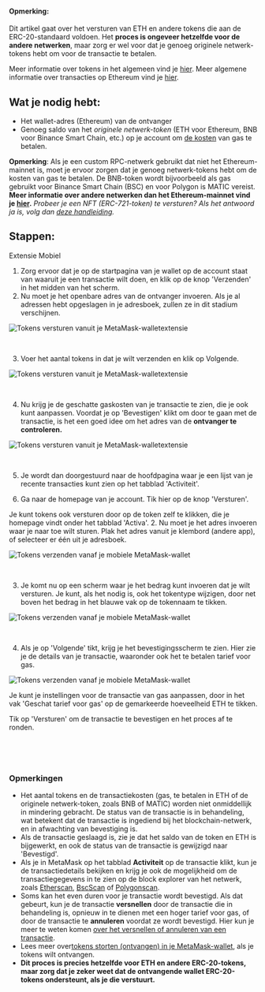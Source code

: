 
#### Opmerking:


Dit artikel gaat over het versturen van ETH en andere tokens die aan de ERC-20-standaard voldoen. Het **proces is ongeveer hetzelfde voor de andere netwerken**, maar zorg er wel voor dat je genoeg originele netwerk-tokens hebt om voor de transactie te betalen.


Meer informatie over tokens in het algemeen vind je [hier](https://support.metamask.io/hc/en-us/articles/4405497827355-User-guide-Tokens). Meer algemene informatie over transacties op Ethereum vind je [hier](https://support.metamask.io/hc/en-us/articles/4410741657499-User-Guide-Transactions).



Wat je nodig hebt:
------------------


* Het wallet-adres (Ethereum) van de ontvanger
* Genoeg saldo van het *originele netwerk-token* (ETH voor Ethereum, BNB voor Binance Smart Chain, etc.) op je account om [de kosten](https://support.metamask.io/hc/en-us/articles/4404600179227-User-Guide-Gas) van gas te betalen.


**Opmerking**: Als je een custom RPC-netwerk gebruikt dat niet het Ethereum-mainnet is, moet je ervoor zorgen dat je genoeg netwerk-tokens hebt om de kosten van gas te betalen. De BNB-token wordt bijvoorbeeld als gas gebruikt voor Binance Smart Chain (BSC) en voor Polygon is MATIC vereist. **Meer informatie over andere netwerken dan het Ethereum-mainnet vind je [hier](https://support.metamask.io/hc/en-us/articles/4404424659995-User-Guide-Custom-networks-and-sidechains).** *Probeer je een NFT (ERC-721-token) te versturen? Als het antwoord ja is, volg dan [deze handleiding](https://support.metamask.io/hc/en-us/articles/360058961911).*


Stappen:
--------




Extensie Mobiel


1. Zorg ervoor dat je op de startpagina van je wallet op de account staat van waaruit je een transactie wilt doen, en klik op de knop 'Verzenden' in het midden van het scherm.
2. Nu moet je het openbare adres van de ontvanger invoeren. Als je al adressen hebt opgeslagen in je adresboek, zullen ze in dit stadium verschijnen.


![Tokens versturen vanuit je MetaMask-walletextensie](https://support.metamask.io/hc/article_attachments/10081970688667)


 


3. Voer het aantal tokens in dat je wilt verzenden en klik op Volgende.


![Tokens versturen vanuit je MetaMask-walletextensie](https://support.metamask.io/hc/article_attachments/10081985074843)


 


4. Nu krijg je de geschatte gaskosten van je transactie te zien, die je ook kunt aanpassen. Voordat je op 'Bevestigen' klikt om door te gaan met de transactie, is het een goed idee om het adres van de **ontvanger te controleren.**


![Tokens versturen vanuit je MetaMask-walletextensie](https://support.metamask.io/hc/article_attachments/10081984689179)


 


5. Je wordt dan doorgestuurd naar de hoofdpagina waar je een lijst van je recente transacties kunt zien op het tabblad 'Activiteit'.




1. Ga naar de homepage van je account. Tik hier op de knop 'Versturen'.


Je kunt tokens ook versturen door op de token zelf te klikken, die je homepage vindt onder het tabblad 'Activa'.
2. Nu moet je het adres invoeren waar je naar toe wilt sturen. Plak het adres vanuit je klembord (andere app), of selecteer er één uit je adresboek.


![Tokens verzenden vanaf je mobiele MetaMask-wallet](https://support.metamask.io/hc/article_attachments/10082688896923)


 


3. Je komt nu op een scherm waar je het bedrag kunt invoeren dat je wilt versturen. Je kunt, als het nodig is, ook het tokentype wijzigen, door net boven het bedrag in het blauwe vak op de tokennaam te tikken.


![Tokens verzenden vanaf je mobiele MetaMask-wallet](https://support.metamask.io/hc/article_attachments/10082688018843)


 


4. Als je op 'Volgende' tikt, krijg je het bevestigingsscherm te zien. Hier zie je de details van je transactie, waaronder ook het te betalen tarief voor gas.


![Tokens verzenden vanaf je mobiele MetaMask-wallet](https://support.metamask.io/hc/article_attachments/10082688455451)


Je kunt je instellingen voor de transactie van gas aanpassen, door in het vak 'Geschat tarief voor gas' op de gemarkeerde hoeveelheid ETH te tikken.


Tik op 'Versturen' om de transactie te bevestigen en het proces af te ronden.


 




 


### Opmerkingen


* Het aantal tokens en de transactiekosten (gas, te betalen in ETH of de originele netwerk-token, zoals BNB of MATIC) worden niet onmiddellijk in mindering gebracht. De status van de transactie is in behandeling, wat betekent dat de transactie is ingediend bij het blockchain-netwerk, en in afwachting van bevestiging is.
* Als de transactie geslaagd is, zie je dat het saldo van de token en ETH is bijgewerkt, en ook de status van de transactie is gewijzigd naar 'Bevestigd'.
* Als je in MetaMask op het tabblad **Activiteit** op de transactie klikt, kun je de transactiedetails bekijken en krijg je ook de mogelijkheid om de transactiegegevens in te zien op de block explorer van het netwerk, zoals [Etherscan](https://etherscan.io/), [BscScan](https://bscscan.com/) of [Polygonscan](https://polygonscan.com/).
* Soms kan het even duren voor je transactie wordt bevestigd. Als dat gebeurt, kun je de transactie **versnellen** door de transactie die in behandeling is, opnieuw in te dienen met een hoger tarief voor gas, of door de transactie te **annuleren** voordat ze wordt bevestigd. Hier kun je meer te weten komen [over het versnellen of annuleren van een transactie](https://support.metamask.io/hc/en-us/articles/360015489251-How-to-Speed-Up-or-Cancel-a-Pending-Transaction#:~:text=In%20this%20case%2C%20you%20can,%2C%20simply%20select%20%22Cancel%22.).
* Lees meer over[tokens storten (ontvangen) in je MetaMask-wallet](https://support.metamask.io/hc/en-us/articles/360028141672-How-to-deposit-receive-tokens-to-your-MetaMask-Wallet), als je tokens wilt ontvangen.
* **Dit proces is precies hetzelfde voor ETH en andere ERC-20-tokens, maar zorg dat je zeker weet dat de ontvangende wallet ERC-20-tokens ondersteunt, als je die verstuurt.**


 

